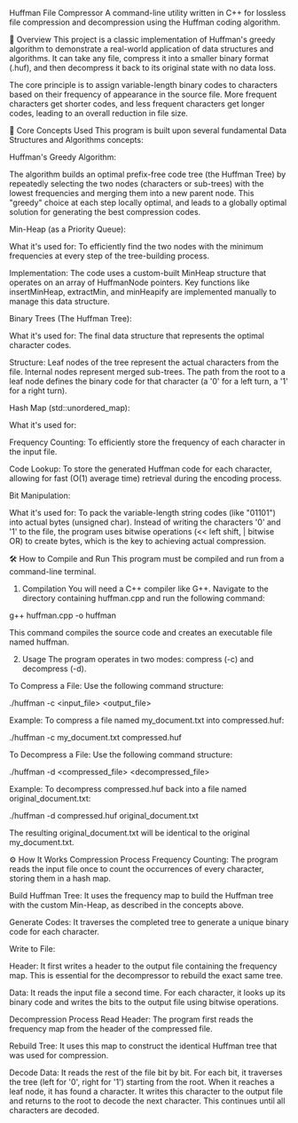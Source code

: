 Huffman File Compressor
A command-line utility written in C++ for lossless file compression and decompression using the Huffman coding algorithm.

📜 Overview
This project is a classic implementation of Huffman's greedy algorithm to demonstrate a real-world application of data structures and algorithms. It can take any file, compress it into a smaller binary format (.huf), and then decompress it back to its original state with no data loss.

The core principle is to assign variable-length binary codes to characters based on their frequency of appearance in the source file. More frequent characters get shorter codes, and less frequent characters get longer codes, leading to an overall reduction in file size.

🧠 Core Concepts Used
This program is built upon several fundamental Data Structures and Algorithms concepts:

Huffman's Greedy Algorithm:

The algorithm builds an optimal prefix-free code tree (the Huffman Tree) by repeatedly selecting the two nodes (characters or sub-trees) with the lowest frequencies and merging them into a new parent node. This "greedy" choice at each step locally optimal, and leads to a globally optimal solution for generating the best compression codes.

Min-Heap (as a Priority Queue):

What it's used for: To efficiently find the two nodes with the minimum frequencies at every step of the tree-building process.

Implementation: The code uses a custom-built MinHeap structure that operates on an array of HuffmanNode pointers. Key functions like insertMinHeap, extractMin, and minHeapify are implemented manually to manage this data structure.

Binary Trees (The Huffman Tree):

What it's used for: The final data structure that represents the optimal character codes.

Structure: Leaf nodes of the tree represent the actual characters from the file. Internal nodes represent merged sub-trees. The path from the root to a leaf node defines the binary code for that character (a '0' for a left turn, a '1' for a right turn).

Hash Map (std::unordered_map):

What it's used for:

Frequency Counting: To efficiently store the frequency of each character in the input file.

Code Lookup: To store the generated Huffman code for each character, allowing for fast (O(1) average time) retrieval during the encoding process.

Bit Manipulation:

What it's used for: To pack the variable-length string codes (like "01101") into actual bytes (unsigned char). Instead of writing the characters '0' and '1' to the file, the program uses bitwise operations (<< left shift, | bitwise OR) to create bytes, which is the key to achieving actual compression.

🛠️ How to Compile and Run
This program must be compiled and run from a command-line terminal.

1. Compilation
You will need a C++ compiler like G++. Navigate to the directory containing huffman.cpp and run the following command:

g++ huffman.cpp -o huffman

This command compiles the source code and creates an executable file named huffman.

2. Usage
The program operates in two modes: compress (-c) and decompress (-d).

To Compress a File:
Use the following command structure:

./huffman -c <input_file> <output_file>

Example:
To compress a file named my_document.txt into compressed.huf:

./huffman -c my_document.txt compressed.huf

To Decompress a File:
Use the following command structure:

./huffman -d <compressed_file> <decompressed_file>

Example:
To decompress compressed.huf back into a file named original_document.txt:

./huffman -d compressed.huf original_document.txt

The resulting original_document.txt will be identical to the original my_document.txt.

⚙️ How It Works
Compression Process
Frequency Counting: The program reads the input file once to count the occurrences of every character, storing them in a hash map.

Build Huffman Tree: It uses the frequency map to build the Huffman tree with the custom Min-Heap, as described in the concepts above.

Generate Codes: It traverses the completed tree to generate a unique binary code for each character.

Write to File:

Header: It first writes a header to the output file containing the frequency map. This is essential for the decompressor to rebuild the exact same tree.

Data: It reads the input file a second time. For each character, it looks up its binary code and writes the bits to the output file using bitwise operations.

Decompression Process
Read Header: The program first reads the frequency map from the header of the compressed file.

Rebuild Tree: It uses this map to construct the identical Huffman tree that was used for compression.

Decode Data: It reads the rest of the file bit by bit. For each bit, it traverses the tree (left for '0', right for '1') starting from the root. When it reaches a leaf node, it has found a character. It writes this character to the output file and returns to the root to decode the next character. This continues until all characters are decoded.